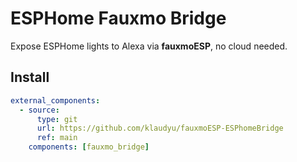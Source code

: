 # ESPHome Fauxmo Bridge

Expose ESPHome lights to Alexa via **fauxmoESP**, no cloud needed.

## Install

```yaml
external_components:
  - source:
      type: git
      url: https://github.com/klaudyu/fauxmoESP-ESPhomeBridge
      ref: main
    components: [fauxmo_bridge]
